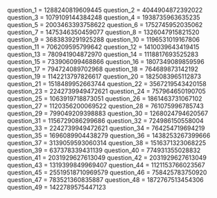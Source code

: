 question_1 = 1288240819609445
question_2 = 4044904872392022
question_3 = 1079109144384248
question_4 = 1938735963635235
question_5 = 2003463393758622
question_6 = 1752745952035062
question_7 = 1475346350459077
question_8 = 1326047915821520
question_9 = 3683839291925288
question_10 = 1196531019167806
question_11 = 706209595799642
question_12 = 1410039643419415
question_13 = 780941904872970
question_14 = 1118817693525283
question_15 = 733906099468866
question_16 = 1807349089859596
question_17 = 794724089702968
question_18 = 764689873142192
question_19 = 1142213797826617
question_20 = 1825083965112873
question_21 = 1518489952663744
question_22 = 3567219543420158
question_23 = 2242739949472621
question_24 = 757964650190705
question_25 = 1063919718873051
question_26 = 1861463731067102
question_27 = 1120356200069522
question_28 = 761075996785743
question_29 = 799049209398883
question_30 = 1268024794620567
question_31 = 1156729086299686
question_32 = 724986150558004
question_33 = 2242739949472621
question_34 = 764254719694219
question_35 = 1696089904438279
question_36 = 1438253267399666
question_37 = 3139059593060314
question_38 = 1516371323068225
question_39 = 637378339431139
question_40 = 774931355028832
question_41 = 2031929627613049
question_42 = 2031929627613049
question_43 = 1319399849969407
question_44 = 1121153766023567
question_45 = 25519518710969579
question_46 = 758425783750920
question_47 = 783521360835887
question_48 = 1872767513454306
question_49 = 1422789575447123